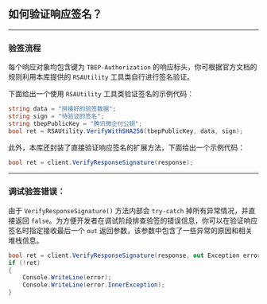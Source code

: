﻿## 如何验证响应签名？

---

### 验签流程

每个响应对象均包含键为 `TBEP-Authorization` 的响应标头，你可根据官方文档的规则利用本库提供的 `RSAUtility` 工具类自行进行签名验证。

下面给出一个使用 `RSAUtility` 工具类验证签名的示例代码：

```csharp
string data = "拼接好的验签数据";
string sign = "待验证的签名";
string tbepPublicKey = "腾讯微企付公钥";
bool ret = RSAUtility.VerifyWithSHA256(tbepPublicKey, data, sign);
```

此外，本库还封装了直接验证响应签名的扩展方法，下面给出一个示例代码：

```csharp
bool ret = client.VerifyResponseSignature(response);
```

---

### 调试验签错误：

由于 `VerifyResponseSignature()` 方法内部会 `try-catch` 掉所有异常情况，并直接返回 `false`。为方便开发者在调试阶段排查验签的错误信息，你可以在验证响应签名时指定接收最后一个 `out` 返回参数，该参数中包含了一些异常的原因和相关堆栈信息。

```csharp
bool ret = client.VerifyResponseSignature(response, out Exception error);
if (!ret)
{
    Console.WriteLine(error);
    Console.WriteLine(error.InnerException);
}
```
